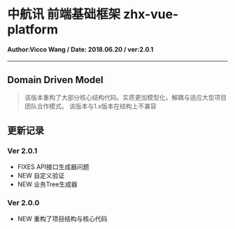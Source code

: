 # 中航讯 前端基础框架 zhx-vue-platform
#### Author:Vicco Wang / Date: 2018.06.20 / ver:2.0.1
---

## Domain Driven Model
> 该版本重构了大部分核心结构代码。实质更加模型化，解耦与适应大型项目团队合作模式。
> 该版本与1.x版本在结构上不兼容

## 更新记录

### Ver 2.0.1
- FIXES API接口生成器问题
- NEW 自定义验证
- NEW 业务Tree生成器

### Ver 2.0.0
- NEW 重构了项目结构与核心代码
